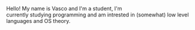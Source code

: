    Hello! My name is Vasco and I'm a student, I'm    
   currently studying programming and am intrested
   in (somewhat) low level languages and OS theory.      
